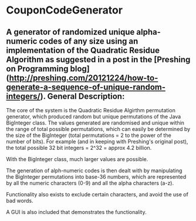 CouponCodeGenerator
===================
A generator of randomized unique alpha-numeric codes of any size using an implementation of the Quadratic Residue Algorithm as suggested in a post in the [Preshing on Programming blog] (http://preshing.com/20121224/how-to-generate-a-sequence-of-unique-random-integers/).
General Description:
--------------------
The core of the system is the Quadratic Residue Algirthm permutation generator, which produced random but unique permutations of the Java BigInteger class. The values generated are randomised and unique within the range of total possible permutations, which can easily be determined by the size of the BigInteger (total permutations = 2 to the power of the number of bits). For example (and in keeping with Preshing's original post), the total possible 32 bit integers = 2^32 = approx 4.2 billion.

With the BigInteger class, much larger values are possible.

The generation of alph-numeric codes is then dealt with by manipulating the BigInteger permutations into base-36 numbers, which are represented by all the numeric characters (0-9) and all the alpha characters (a-z).

Functionality also exists to exclude certain characters, and avoid the use of bad words.

A GUI is also included that demonstrates the functionality.
